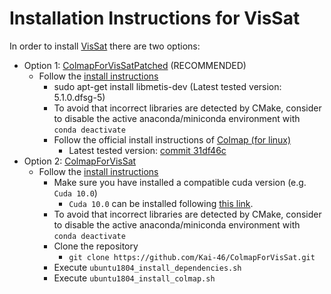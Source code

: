 # Installation Instructions for VisSat

In order to install [VisSat](https://openaccess.thecvf.com/content_ICCVW_2019/html/3DRW/Zhang_Leveraging_Vision_Reconstruction_Pipelines_for_Satellite_Imagery_ICCVW_2019_paper.html) there are two options:
    
- Option 1: [ColmapForVisSatPatched](https://github.com/SBCV/ColmapForVisSatPatched) (RECOMMENDED)
    - Follow the [install instructions](https://github.com/SBCV/ColmapForVisSatPatched#build-patched-colmap-repository)
        - sudo apt-get install libmetis-dev (Latest tested version: 5.1.0.dfsg-5)
        - To avoid that incorrect libraries are detected by CMake, consider to disable the active anaconda/miniconda environment with `conda deactivate`
        - Follow the official install instructions of [Colmap (for linux)](https://colmap.github.io/install.html#linux)
          - Latest tested version: [commit 31df46c](https://github.com/colmap/colmap/commit/31df46c6c82bbdcaddbca180bc220d2eab9a1b5e)
- Option 2: [ColmapForVisSat](https://github.com/Kai-46/ColmapForVisSat) 
    - Follow the [install instructions](https://github.com/Kai-46/ColmapForVisSat)
        - Make sure you have installed a compatible cuda version (e.g. ```Cuda 10.0```)
            - ```Cuda 10.0``` can be installed following [this link](https://developer.nvidia.com/cuda-10.0-download-archive?target_os=Linux&target_arch=x86_64).
        - To avoid that incorrect libraries are detected by CMake, consider to disable the active anaconda/miniconda environment with `conda deactivate`
        - Clone the repository
            - ```git clone https://github.com/Kai-46/ColmapForVisSat.git```
        - Execute ``ubuntu1804_install_dependencies.sh``
        - Execute ``ubuntu1804_install_colmap.sh``
    
 